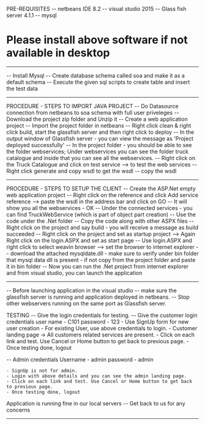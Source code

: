 PRE-REQUISITES
-- netbeans IDE 8.2
-- visual studio 2015
-- Glass fish server 4.1.1
-- mysql

# Please install above software if not available in desktop

************************************************************************************************************************
-- Install Mysql
-- Create database schema called soa and make it as a default schema 
-- Execute the given sql scripts to create table and insert the test data

************************************************************************************************************************

PROCEDURE - STEPS TO IMPORT JAVA PROJECT
-- Do Datasource connection from netbeans to soa schema with full user priveleges
-- Download the project zip folder and Unzip it
-- Create a web application project
-- Import the project folder in netbeans
-- Right click clean & right click build, start the glassfish server and then right click to deploy
-- In the output window of Glassfish server - you can view the message as 'Project deployed successfully'
-- In the project folder - you should be able to see the folder webservices; Under webservices you can see the folder truck catalogue and inside that you can see all the webservices.
-- Right click on the Truck Catalogue and click on test service --> to test the web services
-- Right click generate and copy wsdl to get the wsdl 
-- copy the wsdl

***************************************************************************************************************************

PROCEDURE - STEPS TO SETUP THE CLIENT
-- Create the ASP.Net empty web application project
-- Right click on the reference and click Add service reference --> paste the wsdl in the address bar and click on GO
-- It will show you all the webservices - OK
-- Under the connected services - you can find TruckWebService (which is part of object part creation)
-- Use the code under the .Net folder
-- Copy the code along with other ASPX files
-- Right click on the project and say build - you will receive a message as build succeeded
-- Right click on the project and set as startup project --> Again Right click on the login.ASPX and set as start page
-- Use login.ASPX and right click to select weavin browser --> set the browser to internet explorer
-- download the attached mysqldate.dll - make sure to verify under bin folder that mysql data dll is present - if not copy from the project folder and paste it in bin folder
-- Now you can run the .Net project from internet explorer and from visual studio, you can launch the application

***********************************************************************************************************************************

-- Before launching application in the visual studio -- make sure the glassfish server is running and application deployed in netbeans.
-- Stop other webservers running on the same port as Glassfish server.

TESTING
-- Give the login credentials for testing.
-- Give the customer login credentials
	user name - C101
	password - 123
	- Use SignUp form for new user creation
	- For existing User, use above credentials to login.
	- Customer landing page -> All customers related services are present. 
	- Click on each link and test. Use Cancel or Home button to get back to previous page.
	- Once testing done, logout

-- Admin credentials
	Username - admin
	password - admin
	
	- SignUp is not for admin.
	- Login with above details and you can see the admin landing page.
	- Click on each link and test. Use Cancel or Home button to get back to previous page.
	- Once testing done, logout

Application is running fine in our local servers
-- Get back to us for any concerns

**********************************************************************************************************************************
